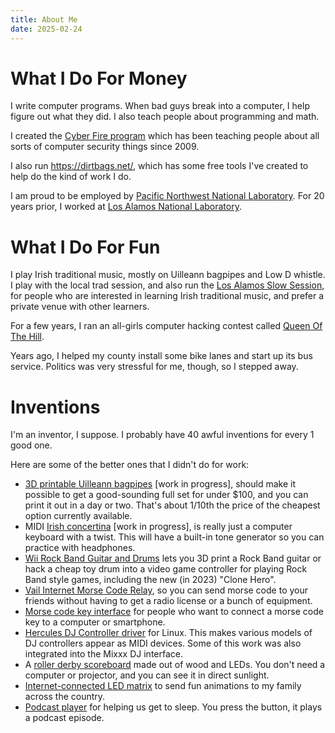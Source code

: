 ```yaml
---
title: About Me
date: 2025-02-24
---
```


What I Do For Money
=================

I write computer programs.
When bad guys break into a computer,
I help figure out what they did.
I also teach people about programming and math.

I created the 
[Cyber Fire program](https://cyberfire.energy.gov/)
which has been teaching people about all sorts of computer security things
since 2009.

I also run <https://dirtbags.net/>,
which has some free tools I've created to help do the kind of work I do.

I am proud to be employed by
[Pacific Northwest National Laboratory](https://pnnl.gov/).
For 20 years prior, I worked at [Los Alamos National Laboratory](https://lanl.gov/).


What I Do For Fun
===============

I play Irish traditional music,
mostly on Uilleann bagpipes and Low D whistle.
I play with the local trad session,
and also run
the [Los Alamos Slow Session](/slow/),
for people who are interested in learning Irish traditional music,
and prefer a private venue with other learners.

For a few years, I ran an all-girls computer hacking contest
called [Queen Of The Hill](https://qoth.net/).

Years ago,
I helped my county install some bike lanes and start up its bus service.
Politics was very stressful for me, though,
so I stepped away.


Inventions
=========

I'm an inventor, I suppose.
I probably have 40 awful inventions for every 1 good one.

Here are some of the better ones that I didn't do for work:

* [3D printable Uilleann bagpipes](https://git.woozle.org/neale/uilleann/) [work in progress],
  should make it possible to get a good-sounding full set for under $100,
  and you can print it out in a day or two.
  That's about 1/10th the price of the cheapest option currently available.
* MIDI [Irish concertina](https://www.irishconcertinacompany.com/2018/03/goodbye-to-the-term-anglo-concertina) [work in progress],
  is really just a computer keyboard with a twist.
  This will have a built-in tone generator so you can practice with headphones.
* [Wii Rock Band Guitar and Drums](https://git.woozle.org/neale/mockband) 
  lets you 3D print a Rock Band guitar or hack a cheap toy drum into a
  video game controller for playing Rock Band style games,
  including the new (in 2023) "Clone Hero".
* [Vail Internet Morse Code Relay](https://vail.woozle.org/),
  so you can send morse code to your friends without having to
  get a radio license or a bunch of equipment.
* [Morse code key interface](https://git.woozle.org/vail-adapter/) 
  for people who want to connect a morse code key to a computer or smartphone.
* [Hercules DJ Controller driver](https://git.woozle.org/neale/hdjd) for Linux.
  This makes various models of DJ controllers appear as MIDI devices.
  Some of this work was also integrated into the Mixxx DJ interface.
* A [roller derby scoreboard](https://git.woozle.org/neale/hw-rollerderby-scoreboard)
  made out of wood and LEDs. 
  You don't need a computer or projector, and you can see it in direct sunlight.
* [Internet-connected LED matrix](https://git.woozle.org/neale/wallart/) 
  to send fun animations to my family across the country.
* [Podcast player](https://www.printables.com/model/951001-sleep-baseball-podcast-player) 
  for helping us get to sleep. You press the button, it plays a podcast episode.




